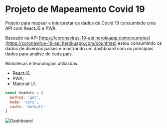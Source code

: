 # Projeto de Mapeamento Covid 19

Projeto para mapear e interpretar os dados de Covid 19 consumindo uma API com ReactJS e PWA.

Baseado na API [https://coronavirus-19-api.herokuapp.com/countries](https://coronavirus-19-api.herokuapp.com/countries) estou consumindo os dados de diversos países e mostrando um dashboard com os principais dados para análise de cada país.


Bibliotecas e tecnologias utilizadas:
- ReactJS;
- PWA;
- Material UI.

```javascript
const headers = {
  method: 'get',
  mode: 'cors',
  cache: 'default'
}
```

![Dashboard](https://i.imgur.com/OJGGLNG.png "Dashboard")

